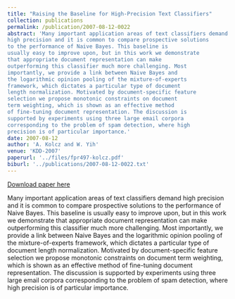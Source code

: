 ```yaml
---
title: "Raising the Baseline for High-Precision Text Classifiers"
collection: publications
permalink: /publication/2007-08-12-0022
abstract: 'Many important application areas of text classifiers demand
high precision and it is common to compare prospective solutions
to the performance of Naive Bayes. This baseline is
usually easy to improve upon, but in this work we demonstrate
that appropriate document representation can make
outperforming this classifier much more challenging. Most
importantly, we provide a link between Naive Bayes and
the logarithmic opinion pooling of the mixture-of-experts
framework, which dictates a particular type of document
length normalization. Motivated by document-specific feature
selection we propose monotonic constraints on document
term weighting, which is shown as an effective method
of fine-tuning document representation. The discussion is
supported by experiments using three large email corpora
corresponding to the problem of spam detection, where high
precision is of particular importance.'
date: 2007-08-12
author: 'A. Kolcz and W. Yih'
venue: 'KDD-2007'
paperurl: '../files/fpr497-kolcz.pdf'
biburl: '../publications/2007-08-12-0022.txt'
---
```


<a href='../files/fpr497-kolcz.pdf'>Download paper here</a>

Many important application areas of text classifiers demand
high precision and it is common to compare prospective solutions
to the performance of Naive Bayes. This baseline is
usually easy to improve upon, but in this work we demonstrate
that appropriate document representation can make
outperforming this classifier much more challenging. Most
importantly, we provide a link between Naive Bayes and
the logarithmic opinion pooling of the mixture-of-experts
framework, which dictates a particular type of document
length normalization. Motivated by document-specific feature
selection we propose monotonic constraints on document
term weighting, which is shown as an effective method
of fine-tuning document representation. The discussion is
supported by experiments using three large email corpora
corresponding to the problem of spam detection, where high
precision is of particular importance.
